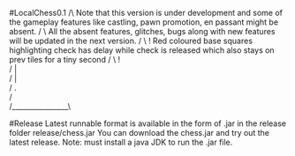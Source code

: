#LocalChess0.1
        /\       Note that this version is under development and some of the gameplay features like castling, pawn promotion, en passant might be absent. 
       /  \      All the absent features, glitches, bugs along with new features will be updated in the next version.
      /    \     ! Red coloured base squares highlighting check has delay while check is released which also stays on prev tiles for a tiny second
     /      \    !  
    /    |   \
   /     |    \
  /      .     \
 /              \
/________________\

#Release
Latest runnable format is available in the form of .jar in the release folder release/chess.jar
You can download the chess.jar and try out the latest release. Note: must install a java JDK to run the .jar file.

